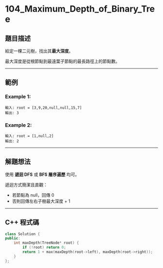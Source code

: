 # 104\_Maximum\_Depth\_of\_Binary\_Tree

## 題目描述

給定一棵二元樹，找出其**最大深度**。

最大深度是從根節點到最遠葉子節點的最長路徑上的節點數。

---

## 範例

### Example 1:

```
輸入: root = [3,9,20,null,null,15,7]
輸出: 3
```

### Example 2:

```
輸入: root = [1,null,2]
輸出: 2
```

---

## 解題想法

使用 **遞迴 DFS** 或 **BFS 層序遍歷** 均可。

遞迴方式簡潔且直觀：

* 若節點為 null，回傳 0
* 否則回傳左右子樹最大深度 + 1

---

## C++ 程式碼

```cpp
class Solution {
public:
    int maxDepth(TreeNode* root) {
        if (!root) return 0;
        return 1 + max(maxDepth(root->left), maxDepth(root->right));
    }
};
```